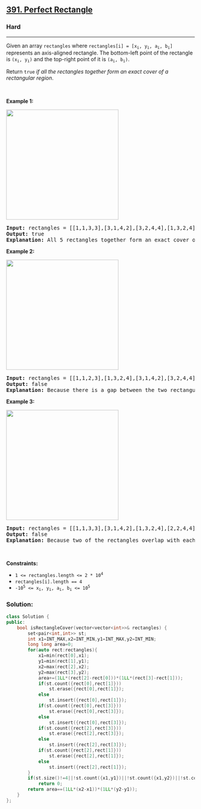 <h2><a href="https://leetcode.com/problems/perfect-rectangle/">391. Perfect Rectangle</a></h2><h3>Hard</h3><hr><div><p>Given an array <code>rectangles</code> where <code>rectangles[i] = [x<sub>i</sub>, y<sub>i</sub>, a<sub>i</sub>, b<sub>i</sub>]</code> represents an axis-aligned rectangle. The bottom-left point of the rectangle is <code>(x<sub>i</sub>, y<sub>i</sub>)</code> and the top-right point of it is <code>(a<sub>i</sub>, b<sub>i</sub>)</code>.</p>

<p>Return <code>true</code> <em>if all the rectangles together form an exact cover of a rectangular region</em>.</p>

<p>&nbsp;</p>
<p><strong class="example">Example 1:</strong></p>
<img alt="" src="https://assets.leetcode.com/uploads/2021/03/27/perectrec1-plane.jpg" style="width: 300px; height: 294px;">
<pre><strong>Input:</strong> rectangles = [[1,1,3,3],[3,1,4,2],[3,2,4,4],[1,3,2,4],[2,3,3,4]]
<strong>Output:</strong> true
<strong>Explanation:</strong> All 5 rectangles together form an exact cover of a rectangular region.
</pre>

<p><strong class="example">Example 2:</strong></p>
<img alt="" src="https://assets.leetcode.com/uploads/2021/03/27/perfectrec2-plane.jpg" style="width: 300px; height: 294px;">
<pre><strong>Input:</strong> rectangles = [[1,1,2,3],[1,3,2,4],[3,1,4,2],[3,2,4,4]]
<strong>Output:</strong> false
<strong>Explanation:</strong> Because there is a gap between the two rectangular regions.
</pre>

<p><strong class="example">Example 3:</strong></p>
<img alt="" src="https://assets.leetcode.com/uploads/2021/03/27/perfecrrec4-plane.jpg" style="width: 300px; height: 294px;">
<pre><strong>Input:</strong> rectangles = [[1,1,3,3],[3,1,4,2],[1,3,2,4],[2,2,4,4]]
<strong>Output:</strong> false
<strong>Explanation:</strong> Because two of the rectangles overlap with each other.
</pre>

<p>&nbsp;</p>
<p><strong>Constraints:</strong></p>

<ul>
	<li><code>1 &lt;= rectangles.length &lt;= 2 * 10<sup>4</sup></code></li>
	<li><code>rectangles[i].length == 4</code></li>
	<li><code>-10<sup>5</sup> &lt;= x<sub>i</sub>, y<sub>i</sub>, a<sub>i</sub>, b<sub>i</sub> &lt;= 10<sup>5</sup></code></li>
</ul>
</div>

### Solution:
```cpp
class Solution {
public:
    bool isRectangleCover(vector<vector<int>>& rectangles) {
        set<pair<int,int>> st;
        int x1=INT_MAX,x2=INT_MIN,y1=INT_MAX,y2=INT_MIN;
        long long area=0;
        for(auto rect:rectangles){
            x1=min(rect[0],x1);
            y1=min(rect[1],y1);
            x2=max(rect[2],x2);
            y2=max(rect[3],y2);
            area+=(1LL*(rect[2]-rect[0]))*(1LL*(rect[3]-rect[1]));
            if(st.count({rect[0],rect[1]}))
                st.erase({rect[0],rect[1]});
            else
                st.insert({rect[0],rect[1]});
            if(st.count({rect[0],rect[3]}))
                st.erase({rect[0],rect[3]});
            else
                st.insert({rect[0],rect[3]});
            if(st.count({rect[2],rect[3]}))
                st.erase({rect[2],rect[3]});
            else
                st.insert({rect[2],rect[3]});
            if(st.count({rect[2],rect[1]}))
                st.erase({rect[2],rect[1]});
            else
                st.insert({rect[2],rect[1]});
        }
        if(st.size()!=4||!st.count({x1,y1})||!st.count({x1,y2})||!st.count({x2,y1})||!st.count({x2,y2}))
            return 0;
        return area==(1LL*(x2-x1))*(1LL*(y2-y1));
    }
};
```
